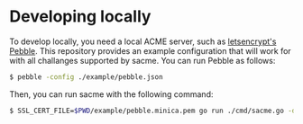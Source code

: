 # Developing locally

To develop locally, you need a local ACME server, such as [letsencrypt's Pebble]().
This repository provides an example configuration that will work for with all
challanges supported by sacme. You can run Pebble as follows:

```sh
$ pebble -config ./example/pebble.json
```

Then, you can run sacme with the following command:

```sh
$ SSL_CERT_FILE=$PWD/example/pebble.minica.pem go run ./cmd/sacme.go -domains-path ./example/domains -state-store-path ./example/state
```
